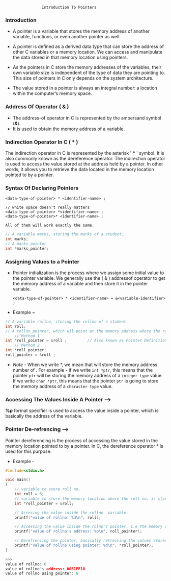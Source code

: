                     Introduction To Pointers

### Introduction
* A pointer is a variable that stores the memory address of another variable, functions, or even another pointer as well.

* A pointer is defined as a derived data type that can store the address of other C variables or a memory location. We can access and manipulate the data stored in that memory location using pointers.

* As the pointers in C store the memory addresses of the variables, their own variable size is independent of the type of data they are pointing to. This size of pointers in C only depends on the system architecture.

* The value stored in a pointer is always an integral number: a location within the computer’s memory space.

### Address Of Operator ( & )
* The address-of operator in C is represented by the ampersand symbol (*__&__*). 
* It is used to obtain the memory address of a variable. 

### Indirection Operator In C ( * )
The indirection operator in C is represented by the asterisk ' __*__ ' symbol. It is also commonly known as the dereference operator. The indirection operator is used to access the value stored at the address held by a pointer. In other words, it allows you to retrieve the data located in the memory location pointed to by a pointer.

### Syntax Of Declaring Pointers

    <data-type-of-pointer> * <identifier-name> ;

    // white space doesn't really matters
    <data-type-of-pointer> *<identifier-name> ;
    <data-type-of-pointer>* <identifier-name> ;

    All of them will work exactly the same.


```c
// A variable marks, storing the marks of a student.
int marks;
// A marks pointer
int *marks_pointer;
```

### Assigning Values to a Pointer
* Pointer initialization is the process where we assign some initial value to the pointer variable. We generally use the ( & ) addressof operator to get the memory address of a variable and then store it in the pointer variable.

      <data-type-of-pointer> * <identifier-name> = &<variable-identifier> ;

* Example ~

```c
// A variable rollno, storing the rollno of a student.
int roll;
// A rollno_pointer, which wil point at the memory address where the rollno. is stored in the memory.
    // Method 1
int *roll_pointer = &roll ;         // Also known as Pointer Definition or Pointer in One Line
    // Method 2
int *roll_pointer;
roll_pointer = &roll ;
```

* *Note* - When we write <type> *<ptr-name>, we mean that <ptr-name> will store the memory address number of <data-type>. For example - if we write `int *ptr`, this means that the pointer `ptr` will be storing the memory address of a `integer type` value. If we write `char *ptr`, this means that the pointer `ptr` is going to store the memory address of a `character type` value.

### Accessing The Values Inside A Pointer -->
*__%p__* format specifier is used to access the value inside a pointer, which is basically the address of the variable.

### Pointer De-refrencing -->
Pointer dereferencing is the process of accessing the value stored in the memory location pointed to by a pointer. In C, the dereference operator * is used for this purpose.

* Example -

```c
#include<stdio.h>

void main()
{
    // variable to store roll no.
    int roll = 6;
    // variable to store the memory location where the roll no. is stored.
    int *roll_pointer = &roll;

    // Accesing the value inside the rollno. variable.
    printf("value of rollno: %d\n", roll);

    // Accessing the value inside the rolno's pointer, i.e the memory address of rollno variable. 
    printf("value of rollno's address: %p\n", roll_pointer);

    // Derefrencing the pointer, basically retreiving the values stored in the memory address value that the pointer is storing.
    printf("value of rollno using pointer: %d\n", *roll_pointer);
}

>>>
value of rollno: 6
value of rollno's address: 0061FF18
value of rollno using pointer: 6
```